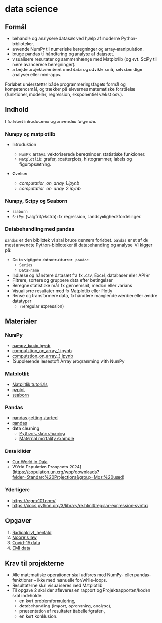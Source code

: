 # data science

## Formål

- behandle og analysere datasæt ved hjælp af moderne Python-biblioteker.
- anvende NumPy til numeriske beregninger og array-manipulation.
- bruge pandas til håndtering og analyse af datasæt.
- visualisere resultater og sammenhænge med Matplotlib (og evt. SciPy til mere avancerede beregninger).
- arbejde projektorienteret med data og udvikle små, selvstændige analyser eller mini-apps.

Forløbet understøtter både programmeringsfagets formål og kompetencemål, og trækker på elevernes matematiske forståelse (funktioner, modeller, regression, eksponentiel vækst osv.).

## Indhold

I forløbet introduceres og anvendes følgende:

### Numpy og matplotlib
- Introduktion
    - `NumPy`: arrays, vektoriserede beregninger, statistiske funktioner.
    - `Matplotlib`: grafer, scatterplots, histogrammer, labels og figuropsætning.

- Øvelser
    - *computation_on_array_1.ipynb*
    - *computation_on_array_2.ipynb*

### Numpy, Scipy og Seaborn 

- `seaborn` 
- `SciPy`: (valgfrit/ekstra): fx regression, sandsynlighedsfordelinger.

### Databehandling med pandas
`pandas` er den bibliotek vi skal bruge gennem forløbet. `pandas` er et af de mest anvendte Python-biblioteker til databehandling og analyse. Vi kigger på:

- De to vigtigste datastrukturrer i `pandas`:
    - `Series`
    - `DataFrame`
- Indlæse og håndtere datasæt fra fx .csv, Excel, databaser eller API’er
- Filtrere, sortere og gruppere data efter betingelser
- Beregne statistiske mål, fx gennemsnit, median eller varians
- Visualisere resultater med fx Matplotlib eller Plotly
- Rense og transformere data, fx håndtere manglende værdier eller ændre datatyper
    - `re`(regular expression)


## Materialer

### NumPy
- [numpy_basic.ipynb](numpy_basic.ipynb)
- [computation_on_array_1.ipynb](computation_on_array_1.ipynb) 
- [computation_on_array_2.ipynb](computation_on_array_2.ipynb)
- (Supplerende læsestof) [Array programming with NumPy](https://www.nature.com/articles/s41586-020-2649-2)
### Matplotlib
- [Matplitlib tutorials](https://matplotlib.org/stable/users/explain/quick_start.html#quick-start)
- [pyplot](https://matplotlib.org/stable/tutorials/pyplot.html)
- [seaborn](https://seaborn.pydata.org/tutorial/introduction.html)
### Pandas
- [pandas getting started](https://pandas.pydata.org/docs/getting_started/intro_tutorials/index.html)
- [pandas](https://pandas.pydata.org/docs/user_guide/10min.html)
- data cleaning
    - [Pythonic data cleaning](https://realpython.com/python-data-cleaning-numpy-pandas/)
    - [Maternal mortality example](https://maternalmortalityexample.netlify.app/maternal_mortality.html)
### Data kilder
- [Our World in Data](https://ourworldindata.org/)
- WYrld Population Prospects 2024](https://population.un.org/wpp/downloads?folder=Standard%20Projections&group=Most%20used)


### Yderligere
- https://regex101.com/
- https://docs.python.org/3/library/re.html#regular-expression-syntax


## Opgaver 

1. [Radioaktivt_henfald](https://classroom.github.com/a/fSm2uYTX)
2. [Moore's law](https://classroom.github.com/a/KVn_W6QB)
3. [Covid-19 data](https://classroom.github.com/a/v_typcv7)
4. [DMI data](https://classroom.github.com/a/O2WYWUSV)



## Krav til projekterne

- Alle matematiske operationer skal udføres med NumPy- eller pandas-funktioner – ikke med manuelle for/while-loops.
- Resultaterne skal visualiseres med Matplotlib.
- Til opgave 2 skal der afleveres en rapport og Projektrapporten/koden skal indeholde:
    - en kort problemformulering,
    - databehandling (import, oprensning, analyse),
    - præsentation af resultater (tabeller/grafer),
    - en kort konklusion.
